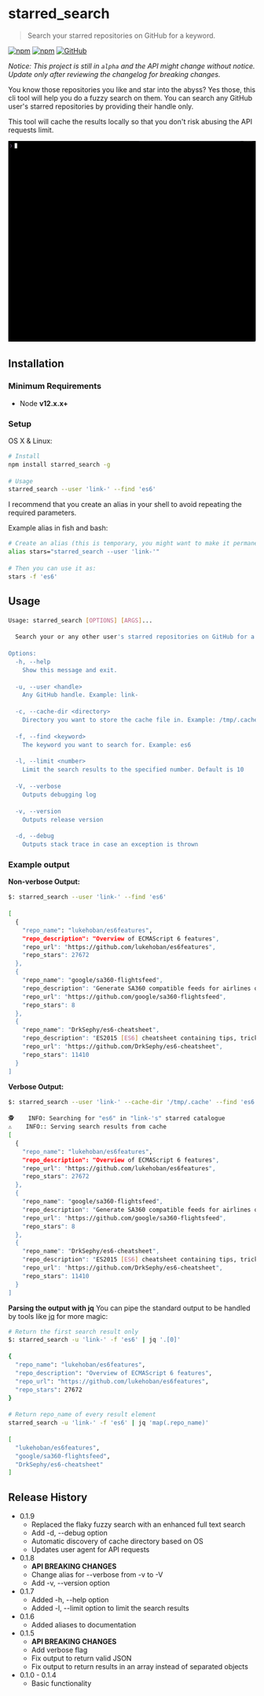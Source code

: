 # starred_search

> Search your starred repositories on GitHub for a keyword.

[![npm](https://img.shields.io/npm/v/starred_search?style=flat-square)](https://www.npmjs.com/package/starred_search) [![npm](https://img.shields.io/npm/dm/starred_search?style=flat-square)](https://www.npmjs.com/package/starred_search) [![GitHub](https://img.shields.io/github/license/link-/starred_search?style=flat-square)](./LICENSE)

_Notice: This project is still in `alpha` and the API might change without notice. Update only after reviewing the changelog for breaking changes._

You know those repositories you like and star into the abyss? Yes those, this cli tool will help you do a fuzzy search on them. You can search any GitHub user's starred repositories by providing their handle only.

This tool will cache the results locally so that you don't risk abusing the API requests limit.

!["Starred Search Demo"](./_assets/demo_v2.gif)

## Installation

### Minimum Requirements

- Node **v12.x.x+**

### Setup

OS X & Linux:

```sh
# Install
npm install starred_search -g

# Usage
starred_search --user 'link-' --find 'es6'
```

I recommend that you create an alias in your shell to avoid repeating the required parameters.

Example alias in fish and bash:

```sh
# Create an alias (this is temporary, you might want to make it permanent)
alias stars="starred_search --user 'link-'"

# Then you can use it as:
stars -f 'es6'
```

## Usage

```sh
Usage: starred_search [OPTIONS] [ARGS]...

  Search your or any other user's starred repositories on GitHub for a keyword.

Options:
  -h, --help
    Show this message and exit.

  -u, --user <handle>
    Any GitHub handle. Example: link-

  -c, --cache-dir <directory>
    Directory you want to store the cache file in. Example: /tmp/.cache

  -f, --find <keyword>
    The keyword you want to search for. Example: es6

  -l, --limit <number>
    Limit the search results to the specified number. Default is 10

  -V, --verbose
    Outputs debugging log

  -v, --version
    Outputs release version

  -d, --debug
    Outputs stack trace in case an exception is thrown
```

### Example output

**Non-verbose Output:**

```sh
$: starred_search --user 'link-' --find 'es6'

[
  {
    "repo_name": "lukehoban/es6features",
    "repo_description": "Overview of ECMAScript 6 features",
    "repo_url": "https://github.com/lukehoban/es6features",
    "repo_stars": 27672
  },
  {
    "repo_name": "google/sa360-flightsfeed",
    "repo_description": "Generate SA360 compatible feeds for airlines on BigQuery  :rocket:",
    "repo_url": "https://github.com/google/sa360-flightsfeed",
    "repo_stars": 8
  },
  {
    "repo_name": "DrkSephy/es6-cheatsheet",
    "repo_description": "ES2015 [ES6] cheatsheet containing tips, tricks, best practices and code snippets",
    "repo_url": "https://github.com/DrkSephy/es6-cheatsheet",
    "repo_stars": 11410
  }
]
```

**Verbose Output:**

```sh
$: starred_search --user 'link-' --cache-dir '/tmp/.cache' --find 'es6' --verbose

🕵    INFO: Searching for "es6" in "link-'s" starred catalogue
⚠️    INFO:: Serving search results from cache
[
  {
    "repo_name": "lukehoban/es6features",
    "repo_description": "Overview of ECMAScript 6 features",
    "repo_url": "https://github.com/lukehoban/es6features",
    "repo_stars": 27672
  },
  {
    "repo_name": "google/sa360-flightsfeed",
    "repo_description": "Generate SA360 compatible feeds for airlines on BigQuery  :rocket:",
    "repo_url": "https://github.com/google/sa360-flightsfeed",
    "repo_stars": 8
  },
  {
    "repo_name": "DrkSephy/es6-cheatsheet",
    "repo_description": "ES2015 [ES6] cheatsheet containing tips, tricks, best practices and code snippets",
    "repo_url": "https://github.com/DrkSephy/es6-cheatsheet",
    "repo_stars": 11410
  }
]
```

**Parsing the output with jq**
You can pipe the standard output to be handled by tools like [jq](https://stedolan.github.io/jq/) for more magic:

```sh
# Return the first search result only
$: starred_search -u 'link-' -f 'es6' | jq '.[0]'

{
  "repo_name": "lukehoban/es6features",
  "repo_description": "Overview of ECMAScript 6 features",
  "repo_url": "https://github.com/lukehoban/es6features",
  "repo_stars": 27672
}

# Return repo_name of every result element
starred_search -u 'link-' -f 'es6' | jq 'map(.repo_name)'

[
  "lukehoban/es6features",
  "google/sa360-flightsfeed",
  "DrkSephy/es6-cheatsheet"
]
```

## Release History

- 0.1.9
  - Replaced the flaky fuzzy search with an enhanced full text search
  - Add -d, --debug option
  - Automatic discovery of cache directory based on OS
  - Updates user agent for API requests
- 0.1.8
  - **API BREAKING CHANGES**
  - Change alias for --verbose from -v to -V
  - Add -v, --version option
- 0.1.7
  - Added -h, --help option
  - Added -l, --limit option to limit the search results
- 0.1.6
  - Added aliases to documentation
- 0.1.5
  - **API BREAKING CHANGES**
  - Add verbose flag
  - Fix output to return valid JSON
  - Fix output to return results in an array instead of separated objects
- 0.1.0 - 0.1.4
  - Basic functionality
